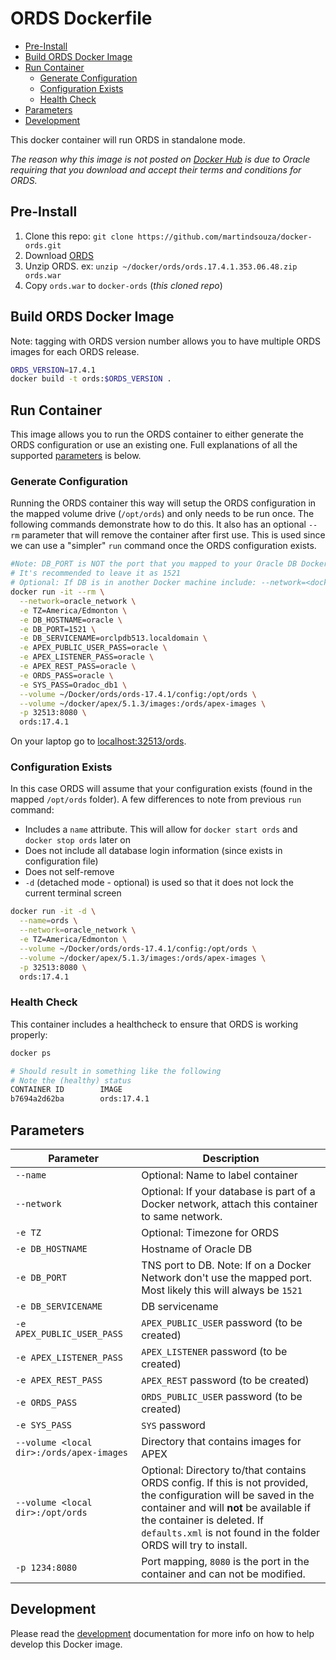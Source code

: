 # ORDS Dockerfile

<!-- TOC depthFrom:2 insertAnchor:true -->

- [Pre-Install](#pre-install)
- [Build ORDS Docker Image](#build-ords-docker-image)
- [Run Container](#run-container)
  - [Generate Configuration](#generate-configuration)
  - [Configuration Exists](#configuration-exists)
  - [Health Check](#health-check)
- [Parameters](#parameters)
- [Development](#development)

<!-- /TOC -->

This docker container will run ORDS in standalone mode.

_The reason why this image is not posted on [Docker Hub](https://hub.docker.com) is due to Oracle requiring that you download and accept their terms and conditions for ORDS._

<a id="markdown-pre-install" name="pre-install"></a>
## Pre-Install

1. Clone this repo: `git clone https://github.com/martindsouza/docker-ords.git`
1. Download [ORDS](http://www.oracle.com/technetwork/developer-tools/rest-data-services/downloads/index.html)
1. Unzip ORDS. ex: `unzip ~/docker/ords/ords.17.4.1.353.06.48.zip ords.war`
1. Copy `ords.war` to `docker-ords` (_this cloned repo_)

<a id="markdown-build-ords-docker-image" name="build-ords-docker-image"></a>
## Build ORDS Docker Image

Note: tagging with ORDS version number allows you to have multiple ORDS images for each ORDS release.

```bash
ORDS_VERSION=17.4.1
docker build -t ords:$ORDS_VERSION .
```

<a id="markdown-run-container" name="run-container"></a>
## Run Container

This image allows you to run the ORDS container to either generate the ORDS configuration or use an existing one. Full explanations of all the supported [parameters](#parameters) is below.

<a id="markdown-generate-configuration" name="generate-configuration"></a>
### Generate Configuration

Running the ORDS container this way will setup the ORDS configuration in the mapped volume drive (`/opt/ords`) and only needs to be run once. The following commands demonstrate how to do this. It also has an optional `--rm` parameter that will remove the container after first use. This is used since we can use a "simpler" `run` command once the ORDS configuration exists.

```bash
#Note: DB_PORT is NOT the port that you mapped to your Oracle DB Docker image. It's the port that the database natively has open.
# It's recommended to leave it as 1521
# Optional: If DB is in another Docker machine include: --network=<docker_network_name> \
docker run -it --rm \
  --network=oracle_network \
  -e TZ=America/Edmonton \
  -e DB_HOSTNAME=oracle \
  -e DB_PORT=1521 \
  -e DB_SERVICENAME=orclpdb513.localdomain \
  -e APEX_PUBLIC_USER_PASS=oracle \
  -e APEX_LISTENER_PASS=oracle \
  -e APEX_REST_PASS=oracle \
  -e ORDS_PASS=oracle \
  -e SYS_PASS=Oradoc_db1 \
  --volume ~/Docker/ords/ords-17.4.1/config:/opt/ords \
  --volume ~/docker/apex/5.1.3/images:/ords/apex-images \
  -p 32513:8080 \
  ords:17.4.1
```

On your laptop go to [localhost:32513/ords](http://localhost:32513/ords).

<a id="markdown-configuration-exists" name="configuration-exists"></a>
### Configuration Exists

In this case ORDS will assume that your configuration exists (found in the mapped `/opt/ords` folder). A few differences to note from previous `run` command:

- Includes a `name` attribute. This will allow for `docker start ords` and `docker stop ords` later on
- Does not include all database login information (since exists in configuration file)
- Does not self-remove
- `-d` (detached mode - optional) is used so that it does not lock the current terminal screen

```bash
docker run -it -d \
  --name=ords \
  --network=oracle_network \
  -e TZ=America/Edmonton \
  --volume ~/Docker/ords/ords-17.4.1/config:/opt/ords \
  --volume ~/docker/apex/5.1.3/images:/ords/apex-images \
  -p 32513:8080 \
  ords:17.4.1
```

<a id="markdown-health-check" name="health-check"></a>
### Health Check

This container includes a healthcheck to ensure that ORDS is working properly:

```bash
docker ps

# Should result in something like the following
# Note the (healthy) status
CONTAINER ID        IMAGE                                                        COMMAND                  CREATED             STATUS                  PORTS                               NAMES
b7694a2d62ba        ords:17.4.1                                                  "/ords/config-run-or…"   15 hours ago        Up 15 hours (healthy)   0.0.0.0:32513->8080/tcp             ords
```

<a id="markdown-parameters" name="parameters"></a>
## Parameters
Parameter | Description
--- | ---
`--name` | Optional: Name to label container
`--network` | Optional: If your database is part of a Docker network, attach this container to same network.
`-e TZ` | Optional: Timezone for ORDS
`-e DB_HOSTNAME` | Hostname of Oracle DB
`-e DB_PORT` | TNS port to DB. Note: If on a Docker Network don't use the mapped port. Most likely this will always be `1521`
`-e DB_SERVICENAME` | DB servicename
`-e APEX_PUBLIC_USER_PASS` | `APEX_PUBLIC_USER` password (to be created)
`-e APEX_LISTENER_PASS` | `APEX_LISTENER` password (to be created)
`-e APEX_REST_PASS` | `APEX_REST` password (to be created)
`-e ORDS_PASS` | `ORDS_PUBLIC_USER` password (to be created)
`-e SYS_PASS` | `SYS` password
`--volume <local dir>:/ords/apex-images` | Directory that contains images for APEX
`--volume <local dir>:/opt/ords`  | Optional: Directory to/that contains ORDS config. If this is not provided, the configuration will be saved in the container and will **not** be available if the container is deleted. If `defaults.xml` is not found in the folder ORDS will try to install.
`-p 1234:8080`  |  Port mapping, `8080` is the port in the container and can not be modified.


<a id="markdown-development" name="development"></a>
## Development

Please read the [development](docs/development.md) documentation for more info on how to help develop this Docker image.
